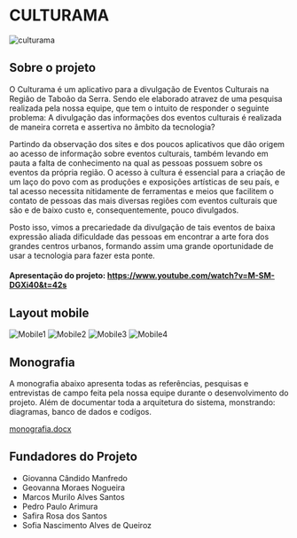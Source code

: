 #  CULTURAMA 
![culturama](https://user-images.githubusercontent.com/77205472/104108850-01507c00-52a7-11eb-9aea-0ee3a19dc0a5.jpg)

## Sobre o projeto

  O Culturama é um aplicativo para a divulgação de Eventos Culturais na Região de Taboão da Serra. Sendo ele elaborado atravez de uma pesquisa realizada pela nossa equipe, que tem  o intuito de responder o seguinte problema: A divulgação das informações dos eventos culturais é realizada de maneira correta e assertiva no âmbito da tecnologia?
  
  Partindo da observação dos sites e dos poucos aplicativos que dão origem ao acesso de informação sobre eventos culturais, também levando em pauta a falta de conhecimento na qual as pessoas possuem sobre os eventos da própria região.
  O acesso à cultura é essencial para a criação de um laço do povo com as produções e exposições artísticas de seu país, e tal acesso necessita nitidamente de ferramentas e meios que facilitem o contato de pessoas das mais diversas regiões com eventos culturais que são e de baixo custo e, consequentemente, pouco divulgados.

Posto isso, vimos a precariedade da divulgação de tais eventos de baixa expressão aliada dificuldade das pessoas em encontrar a arte fora dos grandes centros urbanos, formando assim uma grande oportunidade de usar a tecnologia para fazer esta ponte.


#### Apresentação do projeto: https://www.youtube.com/watch?v=M-SM-DGXi40&t=42s

## Layout mobile

![Mobile1](https://user-images.githubusercontent.com/77205472/104110616-23062f00-52b8-11eb-8204-1cc3af47c8bf.jpg)
![Mobile2](https://user-images.githubusercontent.com/77205472/104110664-a1fb6780-52b8-11eb-8558-9335d8cbaab7.jpg)
![Mobile3](https://user-images.githubusercontent.com/77205472/104110701-f868a600-52b8-11eb-8372-e5db6ce7efc6.jpg)
![Mobile4](https://user-images.githubusercontent.com/77205472/104110729-34037000-52b9-11eb-9f14-9ab9e087ac8b.jpg)


## Monografia
  A monografia abaixo apresenta todas as referências, pesquisas e entrevistas de campo feita pela nossa equipe durante o desenvolvimento do projeto. Além de documentar toda a arquitetura do sistema, monstrando: diagramas, banco de dados e codígos.
  
  [monografia.docx](https://github.com/Giovanna-Manfredo/aplicativo-de-eventos-culturama/files/5791849/monografia.final.docx)


## Fundadores do Projeto

- Giovanna Cândido Manfredo 
- Geovanna Moraes Nogueira 
- Marcos Murilo Alves Santos
- Pedro Paulo Arimura
- Safira Rosa dos Santos
- Sofia Nascimento Alves de Queiroz


 
